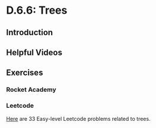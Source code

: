 # D.6.6: Trees

## Introduction

## Helpful Videos

## Exercises

### Rocket Academy

### Leetcode

[Here](https://leetcode.com/problemset/all/?difficulty=Easy&topicSlugs=tree) are 33 Easy-level Leetcode problems related to trees.

